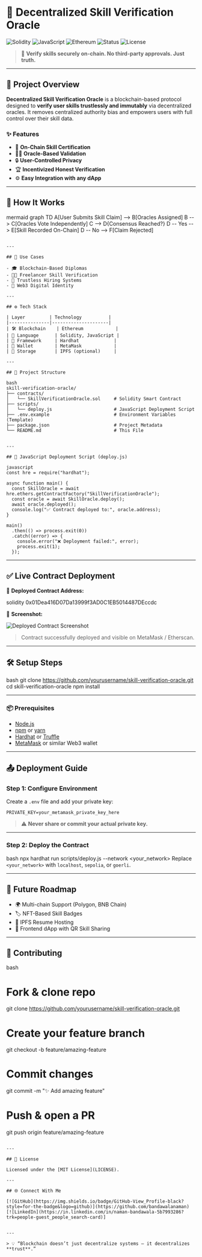 # 🧠 Decentralized Skill Verification Oracle

![Solidity](https://img.shields.io/badge/Solidity-^0.8.0-363636?style=for-the-badge&logo=solidity)
![JavaScript](https://img.shields.io/badge/JavaScript-Deploy_Script-F7DF1E?style=for-the-badge&logo=javascript&logoColor=black)
![Ethereum](https://img.shields.io/badge/Deployed_On-Ethereum-blueviolet?style=for-the-badge&logo=ethereum)
![Status](https://img.shields.io/badge/Status-Active-success?style=for-the-badge)
![License](https://img.shields.io/badge/License-MIT-green?style=for-the-badge)

> 🔐 **Verify skills securely on-chain. No third-party approvals. Just truth.**

---

## 📜 Project Overview

**Decentralized Skill Verification Oracle** is a blockchain-based protocol designed to **verify user skills trustlessly and immutably** via decentralized oracles. It removes centralized authority bias and empowers users with full control over their skill data.

### ✨ Features

- 🔗 **On-Chain Skill Certification**
- 👨‍⚖️ **Oracle-Based Validation**
- 🔒 **User-Controlled Privacy**
- 🏆 **Incentivized Honest Verification**
- ⚙️ **Easy Integration with any dApp**

---

## 🔧 How It Works

mermaid
graph TD
A[User Submits Skill Claim] --> B[Oracles Assigned]
B --> C[Oracles Vote Independently]
C --> D{Consensus Reached?}
D -- Yes --> E[Skill Recorded On-Chain]
D -- No --> F[Claim Rejected]
```

---

## 🧠 Use Cases

- 🎓 Blockchain-Based Diplomas
- 🧑‍💻 Freelancer Skill Verification
- 🏢 Trustless Hiring Systems
- 🪪 Web3 Digital Identity

---

## ⚙️ Tech Stack

| Layer         | Technology          |
|---------------|---------------------|
| 🛠️ Blockchain    | Ethereum            |
| 💬 Language      | Solidity, JavaScript |
| 🧪 Framework     | Hardhat             |
| 🔐 Wallet        | MetaMask            |
| 📁 Storage       | IPFS (optional)     |

---

## 📁 Project Structure

bash
skill-verification-oracle/
├── contracts/
│   └── SkillVerificationOracle.sol     # Solidity Smart Contract
├── scripts/
│   └── deploy.js                       # JavaScript Deployment Script
├── .env.example                        # Environment Variables (Template)
├── package.json                        # Project Metadata
└── README.md                           # This File


---

## 🚀 JavaScript Deployment Script (deploy.js)

javascript
const hre = require("hardhat");

async function main() {
  const SkillOracle = await hre.ethers.getContractFactory("SkillVerificationOracle");
  const oracle = await SkillOracle.deploy();
  await oracle.deployed();
  console.log("✅ Contract deployed to:", oracle.address);
}

main()
  .then(() => process.exit(0))
  .catch((error) => {
    console.error("❌ Deployment failed:", error);
    process.exit(1);
  });
```

---

## ✅ Live Contract Deployment

🧾 **Deployed Contract Address:**

solidity
0x01Dea416D07Da13999f3AD0C1EB5014487DEccdc


📸 **Screenshot:**

![Deployed Contract Screenshot](![image](https://github.com/user-attachments/assets/0d53ce52-deda-4285-9832-c15afb102864))

> Contract successfully deployed and visible on MetaMask / Etherscan.

---

## 🛠️ Setup Steps

bash
git clone https://github.com/yourusername/skill-verification-oracle.git
cd skill-verification-oracle
npm install


---

### 📦 Prerequisites

- [Node.js](https://nodejs.org/)
- [npm](https://www.npmjs.com/) or [yarn](https://yarnpkg.com/)
- [Hardhat](https://hardhat.org/) or [Truffle](https://trufflesuite.com/)
- [MetaMask](https://metamask.io/) or similar Web3 wallet

---

## 📤 Deployment Guide

### Step 1: Configure Environment

Create a `.env` file and add your private key:

```
PRIVATE_KEY=your_metamask_private_key_here
```

> ⚠️ **Never share or commit your actual private key.**

---

### Step 2: Deploy the Contract

bash
npx hardhat run scripts/deploy.js --network <your_network>
Replace `<your_network>` with `localhost`, `sepolia`, or `goerli`.

---

## 🚧 Future Roadmap

- 🌍 Multi-chain Support (Polygon, BNB Chain)
- 🏷️ NFT-Based Skill Badges
- 🧾 IPFS Resume Hosting
- 📲 Frontend dApp with QR Skill Sharing

---

## 🤝 Contributing

bash
# Fork & clone repo
git clone https://github.com/yourusername/skill-verification-oracle.git

# Create your feature branch
git checkout -b feature/amazing-feature

# Commit changes
git commit -m "✨ Add amazing feature"

# Push & open a PR
git push origin feature/amazing-feature
```

---

## 📄 License

Licensed under the [MIT License](LICENSE).

---

## 🌐 Connect With Me

[![GitHub](https://img.shields.io/badge/GitHub-View_Profile-black?style=for-the-badge&logo=github)](https://github.com/bandawalanaman)
[![LinkedIn](https://in.linkedin.com/in/naman-bandawala-5b7993286?trk=people-guest_people_search-card)]


---

> 💡 “Blockchain doesn’t just decentralize systems — it decentralizes **trust**.”
